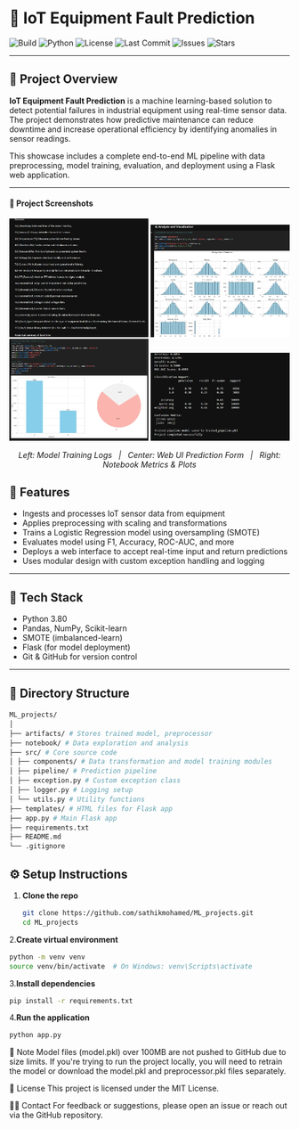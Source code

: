 # 🔧 IoT Equipment Fault Prediction

![Build](https://img.shields.io/badge/build-passing-brightgreen)
![Python](https://img.shields.io/badge/python-3.80-blue)
![License](https://img.shields.io/badge/license-MIT-green.svg)
![Last Commit](https://img.shields.io/github/last-commit/sathikmohamed/ML_projects)
![Issues](https://img.shields.io/github/issues/sathikmohamed/ML_projects)
![Stars](https://img.shields.io/github/stars/sathikmohamed/ML_projects?style=social)

---

## 📌 Project Overview

**IoT Equipment Fault Prediction** is a machine learning-based solution to detect potential failures in industrial equipment using real-time sensor data. The project demonstrates how predictive maintenance can reduce downtime and increase operational efficiency by identifying anomalies in sensor readings.

This showcase includes a complete end-to-end ML pipeline with data preprocessing, model training, evaluation, and deployment using a Flask web application.

---

#### 📸 Project Screenshots
<p align="center">
  <img src="/assets/iot_demo1.JPG" alt="Model Training Logs" width="250"/>
  <img src="/assets/iot_demo2.JPG" alt="Web UI Prediction Form" width="250"/>
  <img src="/assets/iot_demo3.JPG" alt="Jupyter Notebook Output - Metrics" width="250"/>
  <img src="/assets/iot_demo4.JPG" alt="Jupyter Notebook Output - Plots" width="250"/>
</p>
<p align="center">
  <em>Left: Model Training Logs &nbsp; | &nbsp; Center: Web UI Prediction Form &nbsp; | &nbsp; Right: Notebook Metrics & Plots</em>
</p>


## 🚀 Features

- Ingests and processes IoT sensor data from equipment
- Applies preprocessing with scaling and transformations
- Trains a Logistic Regression model using oversampling (SMOTE)
- Evaluates model using F1, Accuracy, ROC-AUC, and more
- Deploys a web interface to accept real-time input and return predictions
- Uses modular design with custom exception handling and logging

---

## 🧠 Tech Stack

- Python 3.80
- Pandas, NumPy, Scikit-learn
- SMOTE (imbalanced-learn)
- Flask (for model deployment)
- Git & GitHub for version control

---

## 📁 Directory Structure
 ```bash
ML_projects/
│
├── artifacts/ # Stores trained model, preprocessor
├── notebook/ # Data exploration and analysis
├── src/ # Core source code
│ ├── components/ # Data transformation and model training modules
│ ├── pipeline/ # Prediction pipeline
│ ├── exception.py # Custom exception class
│ ├── logger.py # Logging setup
│ └── utils.py # Utility functions
├── templates/ # HTML files for Flask app
├── app.py # Main Flask app
├── requirements.txt
├── README.md
└── .gitignore
 ```


## ⚙️ Setup Instructions

1. **Clone the repo**

   ```bash
   git clone https://github.com/sathikmohamed/ML_projects.git
   cd ML_projects
    ```
   
2.**Create virtual environment**

```bash
python -m venv venv
source venv/bin/activate  # On Windows: venv\Scripts\activate
```
3.**Install dependencies**

```bash
pip install -r requirements.txt
```

4.**Run the application**
```bash
python app.py
```
📌 Note
Model files (model.pkl) over 100MB are not pushed to GitHub due to size limits. If you're trying to run the project locally, you will need to retrain the model or download the model.pkl and preprocessor.pkl files separately.

📜 License
This project is licensed under the MIT License.

🙋‍♂️ Contact
For feedback or suggestions, please open an issue or reach out via the GitHub repository.
